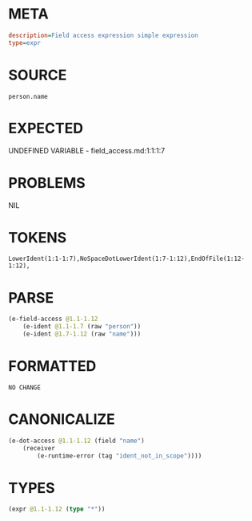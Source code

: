# META
~~~ini
description=Field access expression simple expression
type=expr
~~~
# SOURCE
~~~roc
person.name
~~~
# EXPECTED
UNDEFINED VARIABLE - field_access.md:1:1:1:7
# PROBLEMS
NIL
# TOKENS
~~~zig
LowerIdent(1:1-1:7),NoSpaceDotLowerIdent(1:7-1:12),EndOfFile(1:12-1:12),
~~~
# PARSE
~~~clojure
(e-field-access @1.1-1.12
	(e-ident @1.1-1.7 (raw "person"))
	(e-ident @1.7-1.12 (raw "name")))
~~~
# FORMATTED
~~~roc
NO CHANGE
~~~
# CANONICALIZE
~~~clojure
(e-dot-access @1.1-1.12 (field "name")
	(receiver
		(e-runtime-error (tag "ident_not_in_scope"))))
~~~
# TYPES
~~~clojure
(expr @1.1-1.12 (type "*"))
~~~

